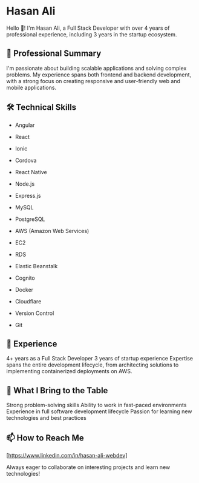 # Hasan Ali

Hello 👋! I'm Hasan Ali, a Full Stack Developer with over 4 years of professional experience, including 3 years in the startup ecosystem.

## 💼 Professional Summary
I'm passionate about building scalable applications and solving complex problems. My experience spans both frontend and backend development, with a strong focus on creating responsive and user-friendly web and mobile applications.

## 🛠 Technical Skills

* Angular
* React

* Ionic
* Cordova
* React Native

* Node.js
* Express.js
* MySQL
* PostgreSQL

* AWS (Amazon Web Services)
* EC2
* RDS
* Elastic Beanstalk
* Cognito

* Docker
* Cloudflare
* Version Control
* Git

## 🚀 Experience
4+ years as a Full Stack Developer
3 years of startup experience
Expertise spans the entire development lifecycle, from architecting solutions to implementing containerized deployments on AWS.
## 🌟 What I Bring to the Table
Strong problem-solving skills
Ability to work in fast-paced environments
Experience in full software development lifecycle
Passion for learning new technologies and best practices

## 📫 How to Reach Me
[https://www.linkedin.com/in/hasan-ali-webdev]

Always eager to collaborate on interesting projects and learn new technologies!

